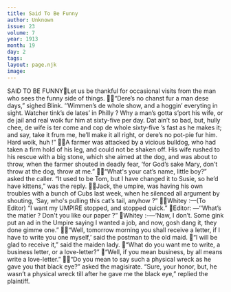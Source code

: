 ```yaml
---
title: Said To Be Funny
author: Unknown
issue: 23
volume: 7
year: 1913
month: 19
day: 2
tags:
layout: page.njk
image:
---
```

SAID TO BE FUNNYLet us be thankful for occasional visits from the man who sees the funny side of things. “Dere’s no chanst fur a man dese days,” sighed Blink. ‘‘Wimmen’s de whole show, and a hoggin’ everyting in sight. Watcher tink’s de lates’ in Philly ? Why a man’s gotta s’port his wife, or de jail and real woik fur him at sixty-five per day. Dat ain’t so bad, but, hully chee, de wife is ter come and cop de whole sixty-five ’s fast as he makes it; and say, take it frum me, he’ll make it all right, or dere’s no pot-pie fur him. Hard woik, huh !” A farmer was attacked by a vicious bulldog, who had taken a firm hold of his leg, and could not be shaken off. His wife rushed to his rescue with a big stone, which she aimed at the dog, and was about to throw, when the farmer shouted in deadly fear, ‘for God’s sake Mary, don’t throw at the dog, throw at me.” “What's your cat’s name, little boy?” asked the caller. “It used to be Tom, but I have changed it to Susie, so he’d have kittens,” was the reply. Jack, the umpire, was having his own troubles with a bunch of Cubs last week, when he silenced all argument by shouting, ‘Say, who's pulling this cat’s tail, anyhow ?” Whitey :—(To Editor) “I want my UMPIRE stopped, and stopped quick.” Editor: —‘‘What’s the matier ? Don't you like our paper ?” Whitey :-—‘Naw, I don’t. Some gink put an ad in the Umpire saying I wanted a job, and now, gosh dang it, they done gimme one.” “Well, tomorrow morning you shall receive a letter, if I have to write you one myself,’ said the postman to the old maid. “I will be glad to receive it,” said the maiden lady. “What do you want me to write, a business letter, or a love-letter?” “Well, if you mean business, by all means write a love-letter.” “Do you mean to say such a physical wreck as he gave you that black eye?” asked the magisirate. “Sure, your honor, but, he wasn’t a physical wreck till after he gave me the black eye,” replied the plaintiff. 
